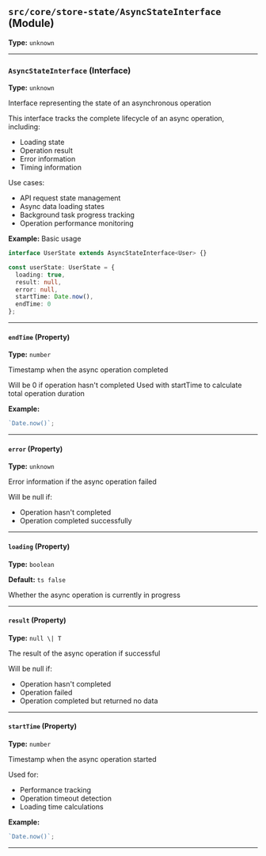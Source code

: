 ## `src/core/store-state/AsyncStateInterface` (Module)

**Type:** `unknown`

---

### `AsyncStateInterface` (Interface)

**Type:** `unknown`

Interface representing the state of an asynchronous operation

This interface tracks the complete lifecycle of an async operation, including:

- Loading state
- Operation result
- Error information
- Timing information

Use cases:

- API request state management
- Async data loading states
- Background task progress tracking
- Operation performance monitoring

**Example:** Basic usage

```typescript
interface UserState extends AsyncStateInterface<User> {}

const userState: UserState = {
  loading: true,
  result: null,
  error: null,
  startTime: Date.now(),
  endTime: 0
};
```

---

#### `endTime` (Property)

**Type:** `number`

Timestamp when the async operation completed

Will be 0 if operation hasn't completed
Used with startTime to calculate total operation duration

**Example:**

```ts
`Date.now()`;
```

---

#### `error` (Property)

**Type:** `unknown`

Error information if the async operation failed

Will be null if:

- Operation hasn't completed
- Operation completed successfully

---

#### `loading` (Property)

**Type:** `boolean`

**Default:** `ts
false
`

Whether the async operation is currently in progress

---

#### `result` (Property)

**Type:** `null \| T`

The result of the async operation if successful

Will be null if:

- Operation hasn't completed
- Operation failed
- Operation completed but returned no data

---

#### `startTime` (Property)

**Type:** `number`

Timestamp when the async operation started

Used for:

- Performance tracking
- Operation timeout detection
- Loading time calculations

**Example:**

```ts
`Date.now()`;
```

---

